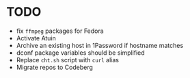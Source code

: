 # TODO

- fix `ffmpeg` packages for Fedora
- Activate Atuin
- Archive an existing host in 1Password if hostname matches
- dconf package variables should be simplified
- Replace `cht.sh` script with `curl` alias
- Migrate repos to Codeberg
